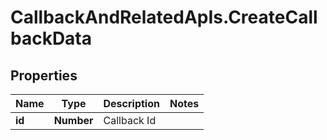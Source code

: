 # CallbackAndRelatedApIs.CreateCallbackData

## Properties
Name | Type | Description | Notes
------------ | ------------- | ------------- | -------------
**id** | **Number** | Callback Id | 


